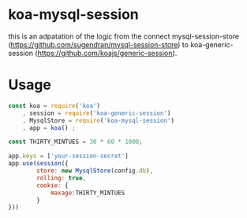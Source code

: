 koa-mysql-session
=================
this is an adpatation of the logic from the connect mysql-session-store (https://github.com/sugendran/mysql-session-store) to koa-generic-session (https://github.com/koajs/generic-session).


Usage
=================
```js
const koa = require('koa')
    , session = require('koa-generic-session')
    , MysqlStore = require('koa-mysql-session')
    , app = koa() ;

const THIRTY_MINTUES = 30 * 60 * 1000;

app.keys = ['your-session-secret']
app.use(session({
        store: new MysqlStore(config.db),
        rolling: true,
        cookie: {
            maxage:THIRTY_MINTUES
        }
}))
```
